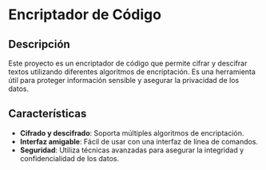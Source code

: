 # Encriptador de Código

## Descripción
Este proyecto es un encriptador de código que permite cifrar y descifrar textos utilizando diferentes algoritmos de encriptación. Es una herramienta útil para proteger información sensible y asegurar la privacidad de los datos.

## Características
- **Cifrado y descifrado**: Soporta múltiples algoritmos de encriptación.
- **Interfaz amigable**: Fácil de usar con una interfaz de línea de comandos.
- **Seguridad**: Utiliza técnicas avanzadas para asegurar la integridad y confidencialidad de los datos.
